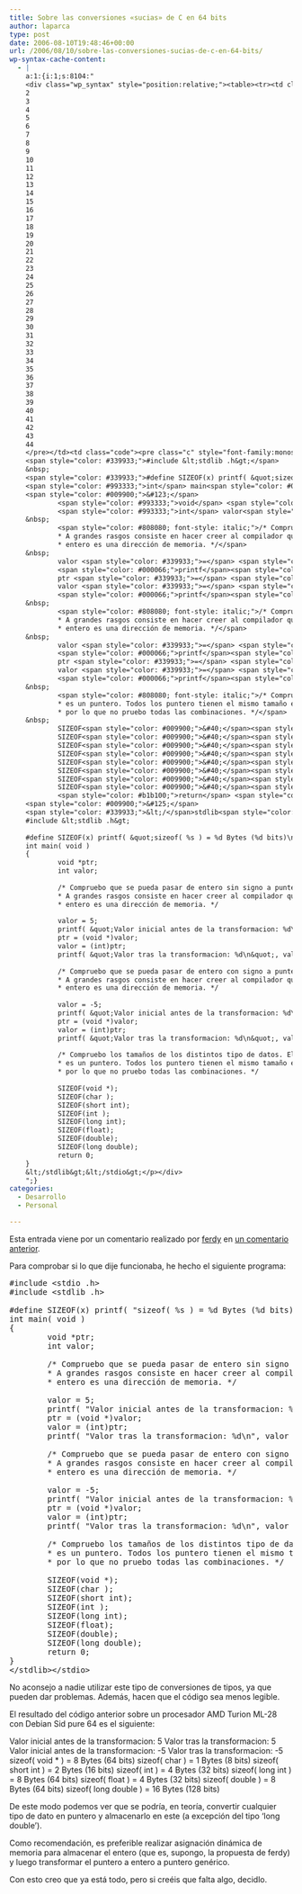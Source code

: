 ```yaml
---
title: Sobre las conversiones «sucias» de C en 64 bits
author: laparca
type: post
date: 2006-08-10T19:48:46+00:00
url: /2006/08/10/sobre-las-conversiones-sucias-de-c-en-64-bits/
wp-syntax-cache-content:
  - |
    a:1:{i:1;s:8104:"
    <div class="wp_syntax" style="position:relative;"><table><tr><td class="line_numbers"><pre>1
    2
    3
    4
    5
    6
    7
    8
    9
    10
    11
    12
    13
    14
    15
    16
    17
    18
    19
    20
    21
    22
    23
    24
    25
    26
    27
    28
    29
    30
    31
    32
    33
    34
    35
    36
    37
    38
    39
    40
    41
    42
    43
    44
    </pre></td><td class="code"><pre class="c" style="font-family:monospace;"><span style="color: #339933;">#include &lt;stdio .h&gt;</span>
    <span style="color: #339933;">#include &lt;stdlib .h&gt;</span>
    &nbsp;
    <span style="color: #339933;">#define SIZEOF(x) printf( &quot;sizeof( %s ) = %d Bytes (%d bits)\n&quot;, #x, sizeof(x), sizeof(x)*8 )</span>
    <span style="color: #993333;">int</span> main<span style="color: #009900;">&#40;</span> <span style="color: #993333;">void</span> <span style="color: #009900;">&#41;</span>
    <span style="color: #009900;">&#123;</span>
            <span style="color: #993333;">void</span> <span style="color: #339933;">*</span>ptr<span style="color: #339933;">;</span>
            <span style="color: #993333;">int</span> valor<span style="color: #339933;">;</span>
    &nbsp;
            <span style="color: #808080; font-style: italic;">/* Compruebo que se pueda pasar de entero sin signo a puntero.
            * A grandes rasgos consiste en hacer creer al compilador que el
            * entero es una dirección de memoria. */</span>
    &nbsp;
            valor <span style="color: #339933;">=</span> <span style="color: #0000dd;">5</span><span style="color: #339933;">;</span>
            <span style="color: #000066;">printf</span><span style="color: #009900;">&#40;</span> <span style="color: #ff0000;">&quot;Valor inicial antes de la transformacion: %d<span style="color: #000099; font-weight: bold;">\n</span>&quot;</span><span style="color: #339933;">,</span> valor <span style="color: #009900;">&#41;</span><span style="color: #339933;">;</span>
            ptr <span style="color: #339933;">=</span> <span style="color: #009900;">&#40;</span><span style="color: #993333;">void</span> <span style="color: #339933;">*</span><span style="color: #009900;">&#41;</span>valor<span style="color: #339933;">;</span>
            valor <span style="color: #339933;">=</span> <span style="color: #009900;">&#40;</span><span style="color: #993333;">int</span><span style="color: #009900;">&#41;</span>ptr<span style="color: #339933;">;</span>
            <span style="color: #000066;">printf</span><span style="color: #009900;">&#40;</span> <span style="color: #ff0000;">&quot;Valor tras la transformacion: %d<span style="color: #000099; font-weight: bold;">\n</span>&quot;</span><span style="color: #339933;">,</span> valor <span style="color: #009900;">&#41;</span><span style="color: #339933;">;</span>
    &nbsp;
            <span style="color: #808080; font-style: italic;">/* Compruebo que se pueda pasar de entero con signo a puntero.
            * A grandes rasgos consiste en hacer creer al compilador que el
            * entero es una dirección de memoria. */</span>
    &nbsp;
            valor <span style="color: #339933;">=</span> <span style="color: #339933;">-</span><span style="color: #0000dd;">5</span><span style="color: #339933;">;</span>
            <span style="color: #000066;">printf</span><span style="color: #009900;">&#40;</span> <span style="color: #ff0000;">&quot;Valor inicial antes de la transformacion: %d<span style="color: #000099; font-weight: bold;">\n</span>&quot;</span><span style="color: #339933;">,</span> valor <span style="color: #009900;">&#41;</span><span style="color: #339933;">;</span>
            ptr <span style="color: #339933;">=</span> <span style="color: #009900;">&#40;</span><span style="color: #993333;">void</span> <span style="color: #339933;">*</span><span style="color: #009900;">&#41;</span>valor<span style="color: #339933;">;</span>
            valor <span style="color: #339933;">=</span> <span style="color: #009900;">&#40;</span><span style="color: #993333;">int</span><span style="color: #009900;">&#41;</span>ptr<span style="color: #339933;">;</span>
            <span style="color: #000066;">printf</span><span style="color: #009900;">&#40;</span> <span style="color: #ff0000;">&quot;Valor tras la transformacion: %d<span style="color: #000099; font-weight: bold;">\n</span>&quot;</span><span style="color: #339933;">,</span> valor <span style="color: #009900;">&#41;</span><span style="color: #339933;">;</span>
    &nbsp;
            <span style="color: #808080; font-style: italic;">/* Compruebo los tamaños de los distintos tipo de datos. El tipo 'void *'
            * es un puntero. Todos los puntero tienen el mismo tamaño en memoria,
            * por lo que no pruebo todas las combinaciones. */</span>
    &nbsp;
            SIZEOF<span style="color: #009900;">&#40;</span><span style="color: #993333;">void</span> <span style="color: #339933;">*</span><span style="color: #009900;">&#41;</span><span style="color: #339933;">;</span>
            SIZEOF<span style="color: #009900;">&#40;</span><span style="color: #993333;">char</span> <span style="color: #009900;">&#41;</span><span style="color: #339933;">;</span>
            SIZEOF<span style="color: #009900;">&#40;</span><span style="color: #993333;">short</span> <span style="color: #993333;">int</span><span style="color: #009900;">&#41;</span><span style="color: #339933;">;</span>
            SIZEOF<span style="color: #009900;">&#40;</span><span style="color: #993333;">int</span> <span style="color: #009900;">&#41;</span><span style="color: #339933;">;</span>
            SIZEOF<span style="color: #009900;">&#40;</span><span style="color: #993333;">long</span> <span style="color: #993333;">int</span><span style="color: #009900;">&#41;</span><span style="color: #339933;">;</span>
            SIZEOF<span style="color: #009900;">&#40;</span><span style="color: #993333;">float</span><span style="color: #009900;">&#41;</span><span style="color: #339933;">;</span>
            SIZEOF<span style="color: #009900;">&#40;</span><span style="color: #993333;">double</span><span style="color: #009900;">&#41;</span><span style="color: #339933;">;</span>
            SIZEOF<span style="color: #009900;">&#40;</span><span style="color: #993333;">long</span> <span style="color: #993333;">double</span><span style="color: #009900;">&#41;</span><span style="color: #339933;">;</span>
            <span style="color: #b1b100;">return</span> <span style="color: #0000dd;">0</span><span style="color: #339933;">;</span>
    <span style="color: #009900;">&#125;</span>
    <span style="color: #339933;">&lt;/</span>stdlib<span style="color: #339933;">&gt;&lt;/</span>stdio<span style="color: #339933;">&gt;</span></pre></td></tr></table><p class="theCode" style="display:none;">#include &lt;stdio .h&gt;
    #include &lt;stdlib .h&gt;
    
    #define SIZEOF(x) printf( &quot;sizeof( %s ) = %d Bytes (%d bits)\n&quot;, #x, sizeof(x), sizeof(x)*8 )
    int main( void )
    {
            void *ptr;
            int valor;
    
            /* Compruebo que se pueda pasar de entero sin signo a puntero.
            * A grandes rasgos consiste en hacer creer al compilador que el
            * entero es una dirección de memoria. */
    
            valor = 5;
            printf( &quot;Valor inicial antes de la transformacion: %d\n&quot;, valor );
            ptr = (void *)valor;
            valor = (int)ptr;
            printf( &quot;Valor tras la transformacion: %d\n&quot;, valor );
    
            /* Compruebo que se pueda pasar de entero con signo a puntero.
            * A grandes rasgos consiste en hacer creer al compilador que el
            * entero es una dirección de memoria. */
    
            valor = -5;
            printf( &quot;Valor inicial antes de la transformacion: %d\n&quot;, valor );
            ptr = (void *)valor;
            valor = (int)ptr;
            printf( &quot;Valor tras la transformacion: %d\n&quot;, valor );
    
            /* Compruebo los tamaños de los distintos tipo de datos. El tipo 'void *'
            * es un puntero. Todos los puntero tienen el mismo tamaño en memoria,
            * por lo que no pruebo todas las combinaciones. */
    
            SIZEOF(void *);
            SIZEOF(char );
            SIZEOF(short int);
            SIZEOF(int );
            SIZEOF(long int);
            SIZEOF(float);
            SIZEOF(double);
            SIZEOF(long double);
            return 0;
    }
    &lt;/stdlib&gt;&lt;/stdio&gt;</p></div>
    ";}
categories:
  - Desarrollo
  - Personal

---
```

Esta entrada viene por un comentario realizado por <a target="_bank" href="http://planet.gentoo.org/developers/ferdy">ferdy</a> en <a target="_blank" href="http://blog.laparca.es/?p=96#comment-916">un comentario anterior</a>.

Para comprobar si lo que dije funcionaba, he hecho el siguiente programa:

<pre lang="c" line="1">#include &lt;stdio .h>
#include &lt;stdlib .h>

#define SIZEOF(x) printf( "sizeof( %s ) = %d Bytes (%d bits)\n", #x, sizeof(x), sizeof(x)*8 )
int main( void )
{
        void *ptr;
        int valor;

        /* Compruebo que se pueda pasar de entero sin signo a puntero.
        * A grandes rasgos consiste en hacer creer al compilador que el
        * entero es una dirección de memoria. */

        valor = 5;
        printf( "Valor inicial antes de la transformacion: %d\n", valor );
        ptr = (void *)valor;
        valor = (int)ptr;
        printf( "Valor tras la transformacion: %d\n", valor );

        /* Compruebo que se pueda pasar de entero con signo a puntero.
        * A grandes rasgos consiste en hacer creer al compilador que el
        * entero es una dirección de memoria. */

        valor = -5;
        printf( "Valor inicial antes de la transformacion: %d\n", valor );
        ptr = (void *)valor;
        valor = (int)ptr;
        printf( "Valor tras la transformacion: %d\n", valor );

        /* Compruebo los tamaños de los distintos tipo de datos. El tipo 'void *'
        * es un puntero. Todos los puntero tienen el mismo tamaño en memoria,
        * por lo que no pruebo todas las combinaciones. */

        SIZEOF(void *);
        SIZEOF(char );
        SIZEOF(short int);
        SIZEOF(int );
        SIZEOF(long int);
        SIZEOF(float);
        SIZEOF(double);
        SIZEOF(long double);
        return 0;
}
&lt;/stdlib>&lt;/stdio></pre>

No aconsejo a nadie utilizar este tipo de conversiones de tipos, ya que pueden dar problemas. Además, hacen que el código sea menos legible.

El resultado del código anterior sobre un procesador AMD Turion ML-28 con Debian Sid pure 64 es el siguiente:

<verbatim>  
Valor inicial antes de la transformacion: 5  
Valor tras la transformacion: 5  
Valor inicial antes de la transformacion: -5  
Valor tras la transformacion: -5  
sizeof( void * ) = 8 Bytes (64 bits)  
sizeof( char ) = 1 Bytes (8 bits)  
sizeof( short int ) = 2 Bytes (16 bits)  
sizeof( int ) = 4 Bytes (32 bits)  
sizeof( long int ) = 8 Bytes (64 bits)  
sizeof( float ) = 4 Bytes (32 bits)  
sizeof( double ) = 8 Bytes (64 bits)  
sizeof( long double ) = 16 Bytes (128 bits)  
</verbatim>

De este modo podemos ver que se podría, en teoría, convertir cualquier tipo de dato en puntero y almacenarlo en este (a excepción del tipo &#8216;long double&#8217;).

Como recomendación, es preferible realizar asignación dinámica de memoria para almacenar el entero (que es, supongo, la propuesta de ferdy) y luego transformar el puntero a entero a puntero genérico.

Con esto creo que ya está todo, pero si creéis que falta algo, decidlo.
